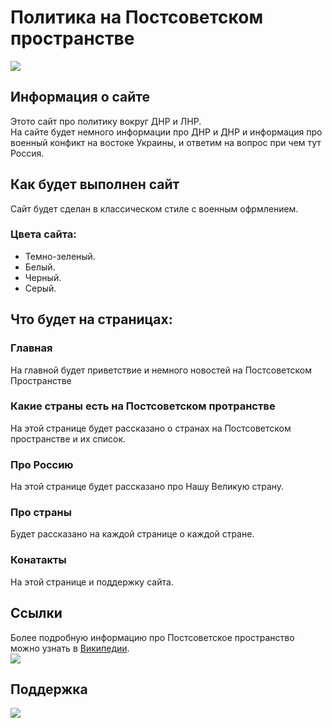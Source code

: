 # Политика на Постсоветском пространстве
![](https://github.com/ruzaharsu/my.site/blob/main/postSoviet_space.png)
## Информация о сайте 
Этото сайт про политику вокруг ДНР и ЛНР.
<br>
На сайте будет немного информации про ДНР и ДНР и информация про военный конфикт на востоке Украины, и ответим на вопрос при чем тут Россия.
## Как будет выполнен сайт
Сайт будет сделан в классическом стиле с военным офрмлением.
### Цвета сайта:
* Темно-зеленый.
* Белый.
* Черный.
* Серый.
## Что будет на страницах:
###   Главная
На главной будет приветствие и немного новостей на Постсоветском Пространстве
### Какие страны есть на Постсоветском протранстве
На этой странице будет рассказано о странах на Постсоветском пространстве и их список.
### Про Россию
На этой странице будет рассказано про Нашу Великую страну.
### Про страны
Будет рассказано на каждой странице о каждой стране.
### Конатакты
На этой странице и поддержку сайта.

## Ссылки
Более подробную информацию про Постсоветское пространство можно узнать в [Википедии](https://ru.wikipedia.org/wiki/Постсоветское_пространство).
<br>
[![](https://github.com/ruzaharsu/svoe/blob/main/Vk.png)](https://vk.com/ruzahardni)

## Поддержка
[![](https://github.com/ruzaharsu/svoe/blob/main/telegram.png)](https://t.me/ruzahardni)

